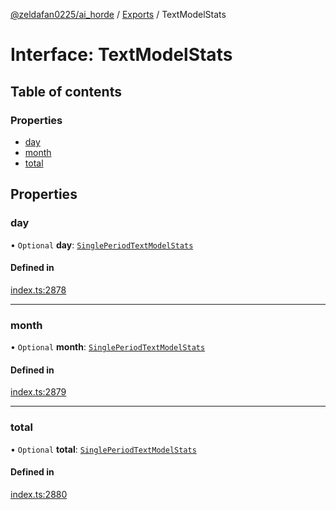 [@zeldafan0225/ai_horde](../README.md) / [Exports](../modules.md) / TextModelStats

# Interface: TextModelStats

## Table of contents

### Properties

- [day](TextModelStats.md#day)
- [month](TextModelStats.md#month)
- [total](TextModelStats.md#total)

## Properties

### day

• `Optional` **day**: [`SinglePeriodTextModelStats`](../modules.md#singleperiodtextmodelstats)

#### Defined in

[index.ts:2878](https://github.com/ZeldaFan0225/ai_horde/blob/c593245/index.ts#L2878)

___

### month

• `Optional` **month**: [`SinglePeriodTextModelStats`](../modules.md#singleperiodtextmodelstats)

#### Defined in

[index.ts:2879](https://github.com/ZeldaFan0225/ai_horde/blob/c593245/index.ts#L2879)

___

### total

• `Optional` **total**: [`SinglePeriodTextModelStats`](../modules.md#singleperiodtextmodelstats)

#### Defined in

[index.ts:2880](https://github.com/ZeldaFan0225/ai_horde/blob/c593245/index.ts#L2880)
